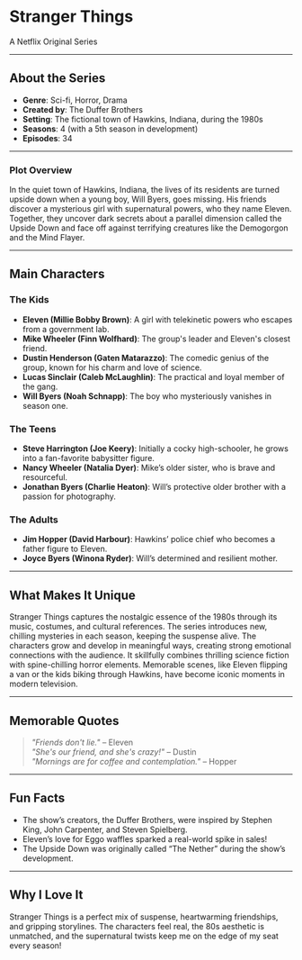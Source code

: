# **Stranger Things**  
A Netflix Original Series  

---

## **About the Series**  
- **Genre**: Sci-fi, Horror, Drama  
- **Created by**: The Duffer Brothers  
- **Setting**: The fictional town of Hawkins, Indiana, during the 1980s  
- **Seasons**: 4 (with a 5th season in development)  
- **Episodes**: 34  

---

### **Plot Overview**  
In the quiet town of Hawkins, Indiana, the lives of its residents are turned upside down when a young boy, Will Byers, goes missing. His friends discover a mysterious girl with supernatural powers, who they name Eleven. Together, they uncover dark secrets about a parallel dimension called the Upside Down and face off against terrifying creatures like the Demogorgon and the Mind Flayer.  

---

## **Main Characters**  
### **The Kids**  
- **Eleven (Millie Bobby Brown)**: A girl with telekinetic powers who escapes from a government lab.  
- **Mike Wheeler (Finn Wolfhard)**: The group's leader and Eleven's closest friend.  
- **Dustin Henderson (Gaten Matarazzo)**: The comedic genius of the group, known for his charm and love of science.  
- **Lucas Sinclair (Caleb McLaughlin)**: The practical and loyal member of the gang.  
- **Will Byers (Noah Schnapp)**: The boy who mysteriously vanishes in season one.  

### **The Teens**  
- **Steve Harrington (Joe Keery)**: Initially a cocky high-schooler, he grows into a fan-favorite babysitter figure.  
- **Nancy Wheeler (Natalia Dyer)**: Mike’s older sister, who is brave and resourceful.  
- **Jonathan Byers (Charlie Heaton)**: Will’s protective older brother with a passion for photography.  

### **The Adults**  
- **Jim Hopper (David Harbour)**: Hawkins’ police chief who becomes a father figure to Eleven.  
- **Joyce Byers (Winona Ryder)**: Will’s determined and resilient mother.  

---

## **What Makes It Unique**  
Stranger Things captures the nostalgic essence of the 1980s through its music, costumes, and cultural references. The series introduces new, chilling mysteries in each season, keeping the suspense alive. The characters grow and develop in meaningful ways, creating strong emotional connections with the audience. It skillfully combines thrilling science fiction with spine-chilling horror elements. Memorable scenes, like Eleven flipping a van or the kids biking through Hawkins, have become iconic moments in modern television.  

---

## **Memorable Quotes**  
> _"Friends don't lie."_ – Eleven  
> _"She's our friend, and she's crazy!"_ – Dustin  
> _"Mornings are for coffee and contemplation."_ – Hopper  

---

## **Fun Facts**  
- The show’s creators, the Duffer Brothers, were inspired by Stephen King, John Carpenter, and Steven Spielberg.  
- Eleven’s love for Eggo waffles sparked a real-world spike in sales!  
- The Upside Down was originally called “The Nether” during the show’s development.  

---


## **Why I Love It**  
Stranger Things is a perfect mix of suspense, heartwarming friendships, and gripping storylines. The characters feel real, the 80s aesthetic is unmatched, and the supernatural twists keep me on the edge of my seat every season!  
